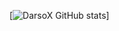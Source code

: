 [![DarsoX GitHub stats](https://github-readme-stats.vercel.app/api&username=DarsoX?theme=blue-green)]


